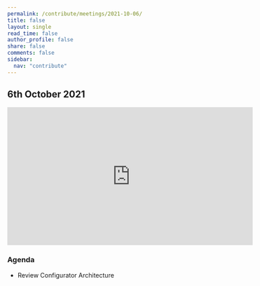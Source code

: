 ```yaml
---
permalink: /contribute/meetings/2021-10-06/
title: false
layout: single
read_time: false
author_profile: false
share: false
comments: false
sidebar:
  nav: "contribute"
---
```


## 6th October 2021

<iframe width="560" height="315" src="https://www.youtube.com/embed/mGZ339cT8gM" title="YouTube video player" frameborder="0" allow="accelerometer; autoplay; clipboard-write; encrypted-media; gyroscope; picture-in-picture" allowfullscreen></iframe>

### Agenda
* Review Configurator Architecture
